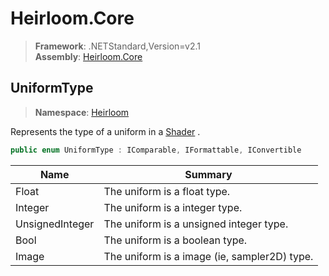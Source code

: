 # Heirloom.Core

> **Framework**: .NETStandard,Version=v2.1  
> **Assembly**: [Heirloom.Core][0]  

## UniformType

> **Namespace**: [Heirloom][0]  

Represents the type of a uniform in a [Shader][1] .

```cs
public enum UniformType : IComparable, IFormattable, IConvertible
```

| Name            | Summary                                      |
|-----------------|----------------------------------------------|
| Float           | The uniform is a float type.                 |
| Integer         | The uniform is a integer type.               |
| UnsignedInteger | The uniform is a unsigned integer type.      |
| Bool            | The uniform is a boolean type.               |
| Image           | The uniform is a image (ie, sampler2D) type. |

[0]: ../../Heirloom.Core.md
[1]: Shader.md
